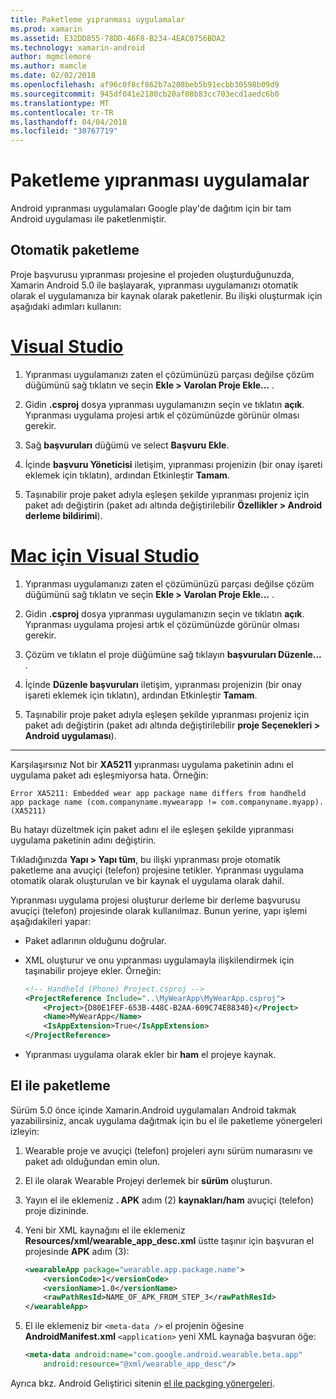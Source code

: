 ```yaml
---
title: Paketleme yıpranması uygulamalar
ms.prod: xamarin
ms.assetid: E32DD855-78DD-46F8-B234-4EAC0756BDA2
ms.technology: xamarin-android
author: mgmclemore
ms.author: mamcle
ms.date: 02/02/2018
ms.openlocfilehash: af96c0f8cf862b7a208beb5b91ecbb30598b09d9
ms.sourcegitcommit: 945df041e2180cb20af08b83cc703ecd1aedc6b0
ms.translationtype: MT
ms.contentlocale: tr-TR
ms.lasthandoff: 04/04/2018
ms.locfileid: "30767719"
---
```

# <a name="packaging-wear-apps"></a>Paketleme yıpranması uygulamalar

Android yıpranması uygulamaları Google play'de dağıtım için bir tam Android uygulaması ile paketlenmiştir. 

## <a name="automatic-packaging"></a>Otomatik paketleme

Proje başvurusu yıpranması projesine el projeden oluşturduğunuzda, Xamarin Android 5.0 ile başlayarak, yıpranması uygulamanızı otomatik olarak el uygulamanıza bir kaynak olarak paketlenir. Bu ilişki oluşturmak için aşağıdaki adımları kullanın: 

# <a name="visual-studiotabvswin"></a>[Visual Studio](#tab/vswin)

1. Yıpranması uygulamanızı zaten el çözümünüzü parçası değilse çözüm düğümünü sağ tıklatın ve seçin **Ekle > Varolan Proje Ekle...** .

2. Gidin **.csproj** dosya yıpranması uygulamanızın seçin ve tıklatın **açık**. Yıpranması uygulama projesi artık el çözümünüzde görünür olması gerekir.

3. Sağ **başvuruları** düğümü ve select **Başvuru Ekle**.

4. İçinde **başvuru Yöneticisi** iletişim, yıpranması projenizin (bir onay işareti eklemek için tıklatın), ardından Etkinleştir **Tamam**.

5. Taşınabilir proje paket adıyla eşleşen şekilde yıpranması projeniz için paket adı değiştirin (paket adı altında değiştirilebilir **Özellikler > Android derleme bildirimi**).

# <a name="visual-studio-for-mactabvsmac"></a>[Mac için Visual Studio](#tab/vsmac)

1. Yıpranması uygulamanızı zaten el çözümünüzü parçası değilse çözüm düğümünü sağ tıklatın ve seçin **Ekle > Varolan Proje Ekle...** .

2. Gidin **.csproj** dosya yıpranması uygulamanızın seçin ve tıklatın **açık**. Yıpranması uygulama projesi artık el çözümünüzde görünür olması gerekir.

3. Çözüm ve tıklatın el proje düğümüne sağ tıklayın **başvuruları Düzenle...** .

4. İçinde **Düzenle başvuruları** iletişim, yıpranması projenizin (bir onay işareti eklemek için tıklatın), ardından Etkinleştir **Tamam**.

5. Taşınabilir proje paket adıyla eşleşen şekilde yıpranması projeniz için paket adı değiştirin (paket adı altında değiştirilebilir **proje Seçenekleri > Android uygulaması**).

-----


Karşılaşırsınız Not bir **XA5211** yıpranması uygulama paketinin adını el uygulama paket adı eşleşmiyorsa hata. Örneğin:

```shell
Error XA5211: Embedded wear app package name differs from handheld 
app package name (com.companyname.mywearapp != com.companyname.myapp). (XA5211)
```

Bu hatayı düzeltmek için paket adını el ile eşleşen şekilde yıpranması uygulama paketinin adını değiştirin.

Tıkladığınızda **Yapı > Yapı tüm**, bu ilişki yıpranması proje otomatik paketleme ana avuçiçi (telefon) projesine tetikler. Yıpranması uygulama otomatik olarak oluşturulan ve bir kaynak el uygulama olarak dahil.

Yıpranması uygulama projesi oluşturur derleme bir derleme başvurusu avuçiçi (telefon) projesinde olarak kullanılmaz. Bunun yerine, yapı işlemi aşağıdakileri yapar:

-   Paket adlarının olduğunu doğrular. 

-   XML oluşturur ve onu yıpranması uygulamayla ilişkilendirmek için taşınabilir projeye ekler. Örneğin: 

    ```xml
    <!-- Handheld (Phone) Project.csproj -->
    <ProjectReference Include="..\MyWearApp\MyWearApp.csproj">
        <Project>{D80E1FEF-653B-448C-B2AA-609C74E88340}</Project>
        <Name>MyWearApp</Name>
        <IsAppExtension>True</IsAppExtension>
    </ProjectReference>
    ```

-   Yıpranması uygulama olarak ekler bir **ham** el projeye kaynak. 


## <a name="manual-packaging"></a>El ile paketleme

Sürüm 5.0 önce içinde Xamarin.Android uygulamaları Android takmak yazabilirsiniz, ancak uygulama dağıtmak için bu el ile paketleme yönergeleri izleyin: 

1. Wearable proje ve avuçiçi (telefon) projeleri aynı sürüm numarasını ve paket adı olduğundan emin olun.

2. El ile olarak Wearable Projeyi derlemek bir **sürüm** oluşturun.

3. Yayın el ile eklemeniz **. APK** adım (2) **kaynakları/ham** avuçiçi (telefon) proje dizininde.

4. Yeni bir XML kaynağını el ile eklemeniz **Resources/xml/wearable_app_desc.xml** üstte taşınır için başvuran el projesinde **APK** adım (3):

    ```xml
    <wearableApp package="wearable.app.package.name">
        <versionCode>1</versionCode>
        <versionName>1.0</versionName>
        <rawPathResId>NAME_OF_APK_FROM_STEP_3</rawPathResId>
    </wearableApp>
    ```

5. El ile eklemeniz bir `<meta-data />` el projenin öğesine **AndroidManifest.xml** `<application>` yeni XML kaynağa başvuran öğe:

    ```xml
    <meta-data android:name="com.google.android.wearable.beta.app"
        android:resource="@xml/wearable_app_desc"/>
    ```

Ayrıca bkz. Android Geliştirici sitenin [el ile packging yönergeleri](https://developer.android.com/training/wearables/apps/packaging.html#PackageManually).


